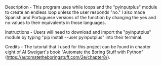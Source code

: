 Description - This program uses while loops and the "pyinputplus" module to create an endless loop unless the user responds "no." I also made Spanish and Portuguese versions of the function by changing the yes and no values to their equivalents in those languages.

Instructions - Users will need to download and import the "pyinputplus" module by typing "pip install --user pyinputplus" into their terminal.

Credits - The tutorial that I used for this project can be found in chapter eight of Al Sweigart's book "Automate the Boring Stuff with Python" (https://automatetheboringstuff.com/2e/chapter8/).

